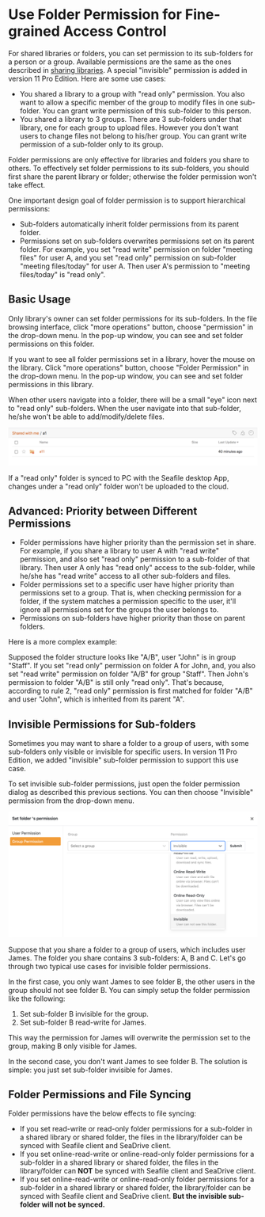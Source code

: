 # Use Folder Permission for Fine-grained Access Control

For shared libraries or folders, you can set permission to its sub-folders for a person or a group. Available permissions are the same as the ones described in [sharing libraries](./sharing_files_and_folders.md). A special "invisible" permission is added in version 11 Pro Edition. Here are some use cases:

* You shared a library to a group with "read only" permission. You also want to allow a specific member of the group to modify files in one sub-folder. You can grant write permission of this sub-folder to this person.
* You shared a library to 3 groups. There are 3 sub-folders under that library, one for each group to upload files. However you don't want users to change files not belong to his/her group. You can grant write permission of a sub-folder only to its group.

Folder permissions are only effective for libraries and folders you share to others. To effectively set folder permissions to its sub-folders, you should first share the parent library or folder; otherwise the folder permission won't take effect.

One important design goal of folder permission is to support hierarchical permissions:

* Sub-folders automatically inherit folder permissions from its parent folder.
* Permissions set on sub-folders overwrites permissions set on its parent folder. For example, you set "read write" permission on folder "meeting files" for user A, and you set "read only" permission on sub-folder "meeting files/today" for user A. Then user A's permission to "meeting files/today" is "read only".

## Basic Usage

Only library's owner can set folder permissions for its sub-folders. In the file browsing interface, click "more operations" button, choose "permission" in the drop-down menu. In the pop-up window, you can see and set folder permissions on this folder.

If you want to see all folder permissions set in a library, hover the mouse on the library. Click "more operations" button, choose "Folder Permission" in the drop-down menu. In the pop-up window, you can see and set folder permissions in this library.

When other users navigate into a folder, there will be a small "eye" icon next to "read only" sub-folders. When the user navigate into that sub-folder, he/she won't be able to add/modify/delete files.

![](./imgs/web_folder_perm_ro.png)

If a "read only" folder is synced to PC with the Seafile desktop App, changes under a "read only" folder won't be uploaded to the cloud.

## Advanced: Priority between Different Permissions

* Folder permissions have higher priority than the permission set in share. For example, if you share a library to user A with "read write" permission, and also set "read only" permission to a sub-folder of that library. Then user A only has "read only" access to the sub-folder, while he/she has "read write" access to all other sub-folders and files.
* Folder permissions set to a specific user have higher priority than permissions set to a group. That is, when checking permission for a folder, if the system matches a permission specific to the user, it'll ignore all permissions set for the groups the user belongs to.
* Permissions on sub-folders have higher priority than those on parent folders.

Here is a more complex example:

Supposed the folder structure looks like "A/B", user "John" is in group "Staff". If you set "read only" permission on folder A for John, and, you also set "read write" permission on folder "A/B" for group "Staff". Then John's permission to folder "A/B" is still only "read only". That's because, according to rule 2, "read only" permission is first matched for folder "A/B" and user "John", which is inherited from its parent "A".

## Invisible Permissions for Sub-folders

Sometimes you may want to share a folder to a group of users, with some sub-folders only visible or invisible for specific users. In version 11 Pro Edition, we added "invisible" sub-folder permission to support this use case.

To set invisible sub-folder permissions, just open the folder permission dialog as described this previous sections. You can then choose "Invisible" permission from the drop-down menu.

![](./imgs/folder_perm_invisible.png)

Suppose that you share a folder to a group of users, which includes user James. The folder you share contains 3 sub-folders: A, B and C. Let's go through two typical use cases for invisible folder permissions.

In the first case, you only want James to see folder B, the other users in the group should not see folder B. You can simply setup the folder permission like the following:

1. Set sub-folder B invisible for the group.
2. Set sub-folder B read-write for James.

This way the permission for James will overwrite the permission set to the group, making B only visible for James.

In the second case, you don't want James to see folder B. The solution is simple: you just set sub-folder invisible for James.

## Folder Permissions and File Syncing

Folder permissions have the below effects to file syncing:

* If you set read-write or read-only folder permissions for a sub-folder in a shared library or shared folder, the files in the library/folder can be synced with Seafile client and SeaDrive client.
* If you set online-read-write or online-read-only folder permissions for a sub-folder in a shared library or shared folder, the files in the library/folder can **NOT** be synced with Seafile client and SeaDrive client.
* If you set online-read-write or online-read-only folder permissions for a sub-folder in a shared library or shared folder, the library/folder can be synced with Seafile client and SeaDrive client. **But the invisible sub-folder will not be synced.**
